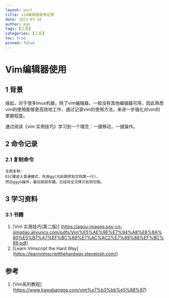 ```yaml
---
layout: post
title: vim编辑器使用记录
date: 2023-07-18
author: ego
tags: [工具]
categories: [工具]
toc: true
pinned: false
---
```

# Vim编辑器使用
## 1 背景
缘起，对于很多linux机器，除了vim编辑器，一般没有其他编辑器可用，因此熟悉vim的使用能够更高效地工作，通过记录vim的使用方法，来进一步强化对vim的掌握程度。

通过阅读《vim 实用技巧》学习到一个理念：一键移动，一键操作。
## 2 命令记录
### 2.1 复制命令
```
全部复制： 
ESC键进入普通模式，先按gg(光标跳转到文档第一行)，
然后ggyG操作，最后按回车键。已经将全文拷贝到剪切板。
```
## 3 学习资料
### 3.1 书籍
1. [Vim 实用技巧(第二版)] (https://agou-images.oss-cn-qingdao.aliyuncs.com/pdfs/Vim%E5%AE%9E%E7%94%A8%E6%8A%80%E5%B7%A7%EF%BC%88%E7%AC%AC2%E7%89%88%EF%BC%89.pdf)
2. [Learn Vimscript the Hard Way] (https://learnvimscriptthehardway.stevelosh.com/)

## 参考
1. [Vim系列教程] (https://www.kawabangga.com/vim%e7%b3%bb%e5%88%97)

